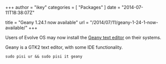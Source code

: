 +++
author = "ikey"
categories = [
"Packages"
]
date =  "2014-07-11T18:38:07Z"

title = "Geany 1.24.1 now available"
url = "/2014/07/11/geany-1-24-1-now-available/"
+++

Users of Evolve OS may now install the [Geany text editor](http://geany.org/) on their systems.

Geany is a GTK2 text editor, with some IDE functionality.

```
sudo pisi ur && sudo pisi it geany
```

